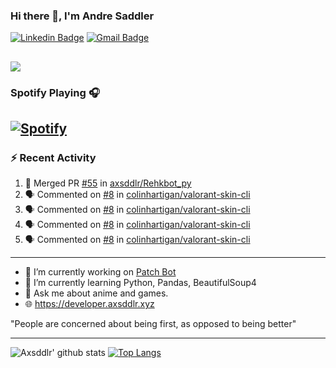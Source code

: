 ### Hi there 👋, I'm Andre Saddler
[![Linkedin Badge](https://img.shields.io/badge/-andrexsaddler-blue?style=flat-square&logo=Linkedin&logoColor=white&link=https://www.linkedin.com/in/andrexsaddler/)](https://www.linkedin.com/in/andrexsaddler/)
[![Gmail Badge](https://img.shields.io/badge/-contact@rehkloos.com-c14438?style=flat-square&logo=Gmail&logoColor=white&link=mailto:contact@rehkloos.com)](mailto:contact@rehkloos.com)

![](https://komarev.com/ghpvc/?username=axsddlr&color=dc143c)
---
### Spotify Playing 🎧

[![Spotify](https://novatorem.rehkloos.vercel.app/api/spotify)](https://open.spotify.com/user/Rehkloos)
---

### :zap: Recent Activity

<!--START_SECTION:activity-->
1. 🎉 Merged PR [#55](https://github.com/axsddlr/Rehkbot_py/pull/55) in [axsddlr/Rehkbot_py](https://github.com/axsddlr/Rehkbot_py)
2. 🗣 Commented on [#8](https://github.com/colinhartigan/valorant-skin-cli/issues/8) in [colinhartigan/valorant-skin-cli](https://github.com/colinhartigan/valorant-skin-cli)
3. 🗣 Commented on [#8](https://github.com/colinhartigan/valorant-skin-cli/issues/8) in [colinhartigan/valorant-skin-cli](https://github.com/colinhartigan/valorant-skin-cli)
4. 🗣 Commented on [#8](https://github.com/colinhartigan/valorant-skin-cli/issues/8) in [colinhartigan/valorant-skin-cli](https://github.com/colinhartigan/valorant-skin-cli)
5. 🗣 Commented on [#8](https://github.com/colinhartigan/valorant-skin-cli/issues/8) in [colinhartigan/valorant-skin-cli](https://github.com/colinhartigan/valorant-skin-cli)
<!--END_SECTION:activity-->

---

- 🔭 I’m currently working on [Patch Bot](https://github.com/axsddlr/patch_bot)
- 🌱 I’m currently learning Python, Pandas, BeautifulSoup4
- 💬 Ask me about anime and games.
- 🌐 https://developer.axsddlr.xyz

"People are concerned about being first, as opposed to being better"

---
![Axsddlr' github stats](https://github-readme-stats.vercel.app/api?username=axsddlr&count_private=true)
[![Top Langs](https://github-readme-stats.vercel.app/api/top-langs/?username=axsddlr&layout=compact)](https://github.com/anuraghazra/github-readme-stats)
